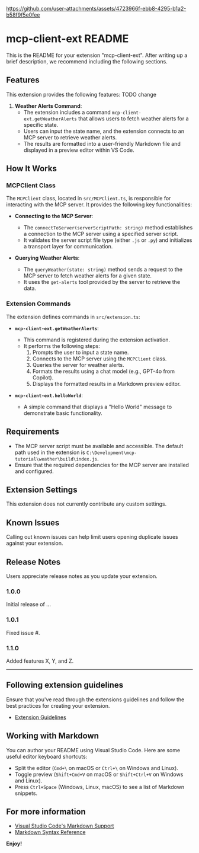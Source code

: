 
https://github.com/user-attachments/assets/4723966f-ebb8-4295-b1a2-b58f9f5e0fee
# mcp-client-ext README

This is the README for your extension "mcp-client-ext". After writing up a brief description, we recommend including the following sections.

## Features

This extension provides the following features:
TODO change

1. **Weather Alerts Command**:
   - The extension includes a command `mcp-client-ext.getWeatherAlerts` that allows users to fetch weather alerts for a specific state.
   - Users can input the state name, and the extension connects to an MCP server to retrieve weather alerts.
   - The results are formatted into a user-friendly Markdown file and displayed in a preview editor within VS Code.

## How It Works

### MCPClient Class

The `MCPClient` class, located in `src/MCPClient.ts`, is responsible for interacting with the MCP server. It provides the following key functionalities:

- **Connecting to the MCP Server**:
  - The `connectToServer(serverScriptPath: string)` method establishes a connection to the MCP server using a specified server script.
  - It validates the server script file type (either `.js` or `.py`) and initializes a transport layer for communication.

- **Querying Weather Alerts**:
  - The `queryWeather(state: string)` method sends a request to the MCP server to fetch weather alerts for a given state.
  - It uses the `get-alerts` tool provided by the server to retrieve the data.

### Extension Commands

The extension defines commands in `src/extension.ts`:

- **`mcp-client-ext.getWeatherAlerts`**:
  - This command is registered during the extension activation.
  - It performs the following steps:
    1. Prompts the user to input a state name.
    2. Connects to the MCP server using the `MCPClient` class.
    3. Queries the server for weather alerts.
    4. Formats the results using a chat model (e.g., GPT-4o from Copilot).
    5. Displays the formatted results in a Markdown preview editor.

- **`mcp-client-ext.helloWorld`**:
  - A simple command that displays a "Hello World" message to demonstrate basic functionality.

## Requirements

- The MCP server script must be available and accessible. The default path used in the extension is `C:\Development\mcp-tutorial\weather\build\index.js`.
- Ensure that the required dependencies for the MCP server are installed and configured.

## Extension Settings

This extension does not currently contribute any custom settings.

## Known Issues

Calling out known issues can help limit users opening duplicate issues against your extension.

## Release Notes

Users appreciate release notes as you update your extension.

### 1.0.0

Initial release of ...

### 1.0.1

Fixed issue #.

### 1.1.0

Added features X, Y, and Z.

---

## Following extension guidelines

Ensure that you've read through the extensions guidelines and follow the best practices for creating your extension.

* [Extension Guidelines](https://code.visualstudio.com/api/references/extension-guidelines)

## Working with Markdown

You can author your README using Visual Studio Code. Here are some useful editor keyboard shortcuts:

* Split the editor (`Cmd+\` on macOS or `Ctrl+\` on Windows and Linux).
* Toggle preview (`Shift+Cmd+V` on macOS or `Shift+Ctrl+V` on Windows and Linux).
* Press `Ctrl+Space` (Windows, Linux, macOS) to see a list of Markdown snippets.

## For more information

* [Visual Studio Code's Markdown Support](http://code.visualstudio.com/docs/languages/markdown)
* [Markdown Syntax Reference](https://help.github.com/articles/markdown-basics/)

**Enjoy!**
